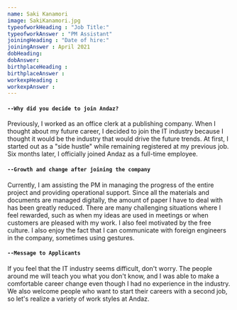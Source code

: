 ```yaml
---
name: Saki Kanamori
image: SakiKanamori.jpg
typeofworkHeading : "Job Title:"
typeofworkAnswer : "PM Assistant"
joiningHeading : "Date of hire:"
joiningAnswer : April 2021
dobHeading:
dobAnswer:
birthplaceHeading :
birthplaceAnswer :
workexpHeading :
workexpAnswer :
---
```


#### `--Why did you decide to join Andaz?`
Previously, I worked as an office clerk at a publishing company. When I thought about my future career, I decided to join the IT industry because I thought it would be the industry that would drive the future trends. At first, I started out as a "side hustle" while remaining registered at my previous job. Six months later, I officially joined Andaz as a full-time employee.

#### `--Growth and change after joining the company`
Currently, I am assisting the PM in managing the progress of the entire project and providing operational support. Since all the materials and documents are managed digitally, the amount of paper I have to deal with has been greatly reduced. There are many challenging situations where I feel rewarded, such as when my ideas are used in meetings or when customers are pleased with my work. I also feel motivated by the free culture. I also enjoy the fact that I can communicate with foreign engineers in the company, sometimes using gestures.

#### `--Message to Applicants`
If you feel that the IT industry seems difficult, don't worry. The people around me will teach you what you don't know, and I was able to make a comfortable career change even though I had no experience in the industry. We also welcome people who want to start their careers with a second job, so let's realize a variety of work styles at Andaz.